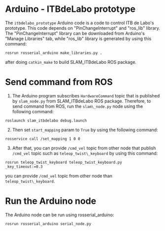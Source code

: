 # Arduino - ITBdeLabo prototype
The `itbdelabo_prototype` Arduino code is a code to control ITB de Labo's prototype. This code depends on "PinChangeInterrupt" and "ros_lib" library. The "PinChangeInterrupt" library can be downloaded from Arduino's "Manage Libraries" tab, while "ros\_lib" library is generated by using this command:
```
rosrun rosserial_arduino make_libraries.py .
```
after doing `catkin_make` to build SLAM_ITBdeLabo ROS package.

# Send command from ROS
1. The Arduino program subscribes `HardwareCommand` topic that is published by `slam_node.py` from SLAM_ITBdeLabo ROS package. Therefore, to send command from ROS, run the `slam\_node.py` node using the following command:
```
roslaunch slam_itbdelabo debug.launch
```
2. Then set `start_mapping` param to `True` by using the following command:
```
rosservice call /set_mapping 1 0 0
```
3. After that, you can provide `/cmd_vel` topic from other node that publish `/cmd_vel` topic such as `teleop_twist\_keyboard` by using this command:
```
rosrun teleop_twist_keyboard teleop_twist_keyboard.py _key_timeout:=0.3
```
you can provide `/cmd_vel` topic from other node than `teleop_twist\_keyboard`.

# Run the Arduino node
The Arduino node can be run using rosserial_arduino:
```
rosrun rosserial_arduino serial_node.py
```
